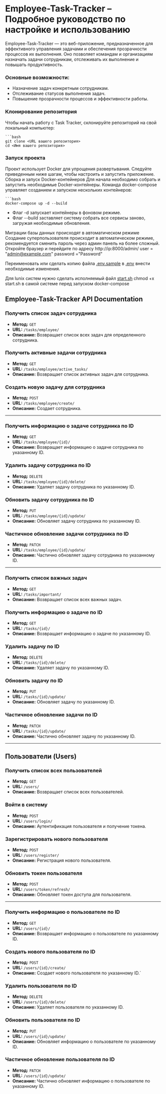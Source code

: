 # Employee-Task-Tracker – Подробное руководство по настройке и использованию
Employee-Task-Tracker — это веб-приложение, предназначенное для эффективного управления задачами и обеспечения 
прозрачности процессов их выполнения. Оно позволяет командам и организациям назначать задачи сотрудникам, 
отслеживать их выполнение и повышать продуктивность.

### Основные возможности:
- Назначение задач конкретным сотрудникам.
- Отслеживание статусов выполнения задач.
- Повышение прозрачности процессов и эффективности работы.

### Клонирование репозитория
Чтобы начать работу с Task Tracker, склонируйте репозиторий на свой локальный компьютер:

    ```bash
    git clone <URL вашего репозитория>
    cd <Имя вашего репозитория>

### Запуск проекта
Проект использует Docker для упрощения развертывания. Следуйте приведенным ниже шагам, чтобы настроить и запустить 
приложение.
Сборка и запуск Docker-контейнеров
Для начала необходимо собрать и запустить необходимые Docker-контейнеры. Команда docker-compose управляет созданием и
запуском нескольких контейнеров:
    
    ```bash
    docker-compose up -d --build

- Флаг -d запускает контейнеры в фоновом режиме.
- Флаг --build заставляет систему собрать все сервисы заново, загружая необходимые обновления.

Миграции базы данных происходят в автоматическом режиме 
Создание суперпользователя происходит в автоматическом режиме, рекомендуется сменить пароль через админ панель на более сложный.
Откройте браузер и перейдите по адресу http://ip:8000/admin/
user = "admin@example.com"
password ="Password"

Переименовать или сделать копию файла [.env.sample](.env.sample) в [.env](.env) 
внести необходимые изменения.


Для lunix систем нужно сделать исполняемый файл  [start.sh](start.sh) chmod +x start.sh в самой системе перед 
запуском docker-compose

## Employee-Task-Tracker API Documentation

### Получить список задач сотрудника
- **Метод:** `GET`
- **URL:** `/tasks/employee/`
- **Описание:** Возвращает список всех задач для определенного сотрудника.

### Получить активные задачи сотрудника
- **Метод:** `GET`
- **URL:** `/tasks/employee/active_tasks/`
- **Описание:** Возвращает список активных задач для сотрудника.

### Создать новую задачу для сотрудника
- **Метод:** `POST`
- **URL:** `/tasks/employee/create/`
- **Описание:** Создает сотрудника.

---

### Получить информацию о задаче сотрудника по ID
- **Метод:** `GET`
- **URL:** `/tasks/employee/{id}/`
- **Описание:** Возвращает информацию о задаче сотрудника по указанному ID.

### Удалить задачу сотрудника по ID
- **Метод:** `DELETE`
- **URL:** `/tasks/employee/{id}/delete/`
- **Описание:** Удаляет задачу сотрудника по указанному ID.

### Обновить задачу сотрудника по ID
- **Метод:** `PUT`
- **URL:** `/tasks/employee/{id}/update/`
- **Описание:** Обновляет задачу сотрудника по указанному ID.

### Частичное обновление задачи сотрудника по ID
- **Метод:** `PATCH`
- **URL:** `/tasks/employee/{id}/update/`
- **Описание:** Частично обновляет задачу сотрудника по указанному ID.

---

### Получить список важных задач
- **Метод:** `GET`
- **URL:** `/tasks/important/`
- **Описание:** Возвращает список всех важных задач.

### Получить информацию о задаче по ID
- **Метод:** `GET`
- **URL:** `/tasks/{id}/`
- **Описание:** Возвращает информацию о задаче по указанному ID.

### Удалить задачу по ID
- **Метод:** `DELETE`
- **URL:** `/tasks/{id}/delete/`
- **Описание:** Удаляет задачу по указанному ID.

### Обновить задачу по ID
- **Метод:** `PUT`
- **URL:** `/tasks/{id}/update/`
- **Описание:** Обновляет задачу по указанному ID.

### Частичное обновление задачи по ID
- **Метод:** `PATCH`
- **URL:** `/tasks/{id}/update/`
- **Описание:** Частично обновляет задачу по указанному ID.

---

## Пользователи (Users)

### Получить список всех пользователей
- **Метод:** `GET`
- **URL:** `/users/`
- **Описание:** Возвращает список всех пользователей.

### Войти в систему
- **Метод:** `POST`
- **URL:** `/users/login/`
- **Описание:** Аутентификация пользователя и получение токена.

### Зарегистрировать нового пользователя
- **Метод:** `POST`
- **URL:** `/users/register/`
- **Описание:** Регистрация нового пользователя.

### Обновить токен пользователя
- **Метод:** `POST`
- **URL:** `/users/token/refresh/`
- **Описание:** Обновляет токен доступа для пользователя.

---

### Получить информацию о пользователе по ID
- **Метод:** `GET`
- **URL:** `/users/{id}/`
- **Описание:** Возвращает информацию о пользователе по указанному ID.

### Создать нового пользователя по ID
- **Метод:** `POST`
- **URL:** `/users/{id}/create/`
- **Описание:** Создает нового пользователя по указанному ID.`

### Удалить пользователя по ID
- **Метод:** `DELETE`
- **URL:** `/users/{id}/delete/`
- **Описание:** Удаляет пользователя по указанному ID.

### Обновить пользователя по ID
- **Метод:** `PUT`
- **URL:** `/users/{id}/update/`
- **Описание:** Обновляет информацию о пользователе по указанному ID.

### Частичное обновление пользователя по ID
- **Метод:** `PATCH`
- **URL:** `/users/{id}/update/`
- **Описание:** Частично обновляет информацию о пользователе по указанному ID.
